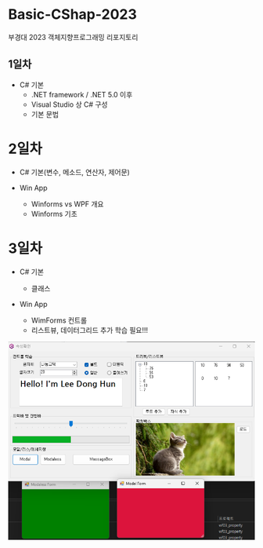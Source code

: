 # Basic-CShap-2023
부경대 2023 객체지향프로그래밍 리포지토리

## 1일차
- C# 기본
    - .NET framework / .NET 5.0 이후
    - Visual Studio 상 C# 구성
    - 기본 문법

# 2일차
- C# 기본(변수, 메소드, 연산자, 제어문)

- Win App
    - Winforms vs WPF 개요
    - Winforms 기초

# 3일차
- C# 기본
    - 클래스

- Win App
    - WimForms 컨트롤
    - 리스트뷰, 데이터그리드 추가 학습 필요!!!

![3일차 윈폼학습 결과](https://raw.githubusercontent.com/hun2mung/Basic-CShap-2023/main/images/day03-image.png)

